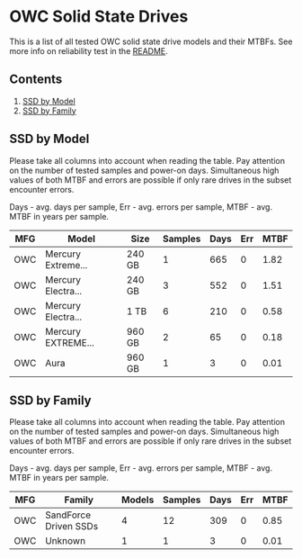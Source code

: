 OWC Solid State Drives
======================

This is a list of all tested OWC solid state drive models and their MTBFs. See
more info on reliability test in the [README](https://github.com/bsdhw/SMART).

Contents
--------

1. [ SSD by Model  ](#ssd-by-model)
2. [ SSD by Family ](#ssd-by-family)

SSD by Model
------------

Please take all columns into account when reading the table. Pay attention on the
number of tested samples and power-on days. Simultaneous high values of both MTBF
and errors are possible if only rare drives in the subset encounter errors.

Days - avg. days per sample,
Err  - avg. errors per sample,
MTBF - avg. MTBF in years per sample.

| MFG       | Model              | Size   | Samples | Days  | Err   | MTBF |
|-----------|--------------------|--------|---------|-------|-------|------|
| OWC       | Mercury Extreme... | 240 GB | 1       | 665   | 0     | 1.82   |
| OWC       | Mercury Electra... | 240 GB | 3       | 552   | 0     | 1.51   |
| OWC       | Mercury Electra... | 1 TB   | 6       | 210   | 0     | 0.58   |
| OWC       | Mercury EXTREME... | 960 GB | 2       | 65    | 0     | 0.18   |
| OWC       | Aura               | 960 GB | 1       | 3     | 0     | 0.01   |

SSD by Family
-------------

Please take all columns into account when reading the table. Pay attention on the
number of tested samples and power-on days. Simultaneous high values of both MTBF
and errors are possible if only rare drives in the subset encounter errors.

Days - avg. days per sample,
Err  - avg. errors per sample,
MTBF - avg. MTBF in years per sample.

| MFG       | Family                 | Models | Samples | Days  | Err   | MTBF |
|-----------|------------------------|--------|---------|-------|-------|------|
| OWC       | SandForce Driven SSDs  | 4      | 12      | 309   | 0     | 0.85   |
| OWC       | Unknown                | 1      | 1       | 3     | 0     | 0.01   |
